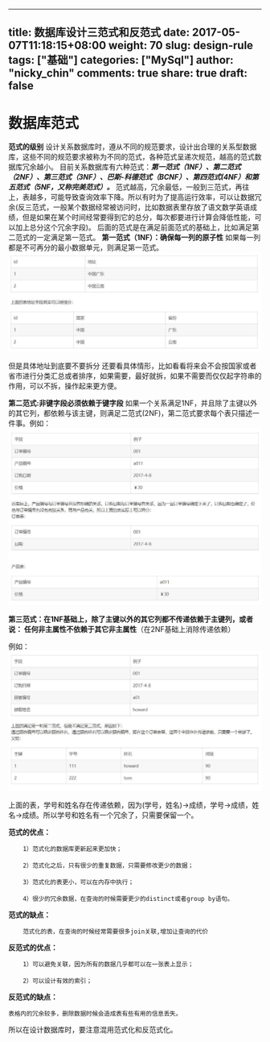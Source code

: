 
---
title: 数据库设计三范式和反范式
date: 2017-05-07T11:18:15+08:00
weight: 70
slug: design-rule
tags: ["基础"]
categories: ["MySql"]
author: "nicky_chin"
comments: true
share: true
draft: false
---



# 数据库范式
**范式的级别**
      设计关系数据库时，遵从不同的规范要求，设计出合理的关系型数据库，这些不同的规范要求被称为不同的范式，各种范式呈递次规范，越高的范式数据库冗余越小。
      目前关系数据库有六种范式：***第一范式（1NF）、第二范式（2NF）、第三范式（3NF）、巴斯-科德范式（BCNF）、第四范式(4NF）和第五范式（5NF，又称完美范式）。***
      范式越高，冗余最低，一般到三范式，再往上，表越多，可能导致查询效率下降。所以有时为了提高运行效率，可以让数据冗余(反三范式，一般某个数据经常被访问时，比如数据表里存放了语文数学英语成绩，但是如果在某个时间经常要得到它的总分，每次都要进行计算会降低性能，可以加上总分这个冗余字段)。
      后面的范式是在满足前面范式的基础上，比如满足第二范式的一定满足第一范式。
**第一范式（1NF）：确保每一列的原子性**
如果每一列都是不可再分的最小数据单元，则满足第一范式。
![第一范式](https://raw.githubusercontent.com/nicky-chen/pic_store/master/20190510115337.png)

但是具体地址到底要不要拆分 还要看具体情形，比如看看将来会不会按国家或者省市进行分类汇总或者排序，如果需要，最好就拆，如果不需要而仅仅起字符串的作用，可以不拆，操作起来更方便。

**第二范式:非键字段必须依赖于键字段**
如果一个关系满足1NF，并且除了主键以外的其它列，都依赖与该主键，则满足二范式(2NF)，第二范式要求每个表只描述一件事。例如：
![第二范式](https://raw.githubusercontent.com/nicky-chen/pic_store/master/20190510115409.png)

**第三范式：在1NF基础上，除了主键以外的其它列都不传递依赖于主键列，或者说： 任何非主属性不依赖于其它非主属性**（在2NF基础上消除传递依赖）

例如：![第三范式](https://raw.githubusercontent.com/nicky-chen/pic_store/master/20190510115437.png)


上面的表，学号和姓名存在传递依赖，因为(学号，姓名)->成绩，学号->成绩，姓名->成绩。所以学号和姓名有一个冗余了，只需要保留一个。


**范式的优点：**
```
    1）范式化的数据库更新起来更加快；

    2）范式化之后，只有很少的重复数据，只需要修改更少的数据；

    3）范式化的表更小，可以在内存中执行；

    4）很少的冗余数据，在查询的时候需要更少的distinct或者group by语句。
```

 **范式的缺点：**
```
    范式化的表，在查询的时候经常需要很多join关联,增加让查询的代价
```
**反范式的优点：**
```
    1）可以避免关联，因为所有的数据几乎都可以在一张表上显示；

    2）可以设计有效的索引；
```
**反范式的缺点：**
```
表格内的冗余较多，删除数据时候会造成表有些有用的信息丢失。
```

所以在设计数据库时，要注意混用范式化和反范式化。


